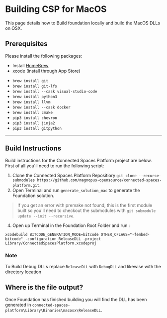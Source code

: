 # Building CSP for MacOS

This page details how to Build foundation locally and build the MacOS DLLs on OSX.

## Prerequisites 

Please install the following packages:

* Install [HomeBrew](https://docs.brew.sh/Installation)
* xcode (install through App Store)
 - `brew install git`
 - `brew install git-lfs`
 - `brew install --cask visual-studio-code`
 - `brew install python3`
 - `brew install llvm`
 - `brew install --cask docker`
 - `brew install cmake`
 - `pip3 install chevron`
 - `pip3 install jinja2`
 - `pip3 install gitpython`

***

## Build Instructions
Build instructions for the Connected Spaces Platform project are below.
First of all you'll need to run the following script:
1. Clone the Connected Spaces Platform Repositiory `git clone --recurse-submodules https://github.com/magnopus-opensource/connected-spaces-platform.git`.
3. Open Terminal and run `generate_solution_mac` to generate the Foundation solution.
 > If you get an error with premake not found, this is the first module built so you'll need to checkout the submodules with `git submodule update --init --recursive`.
4. Open up Terminal in the Foundation Root Folder and run :

`xcodebuild BITCODE_GENERATION_MODE=bitcode OTHER_CFLAGS="-fembed-bitcode" -configuration ReleaseDLL -project Library/ConnectedSpacesPlatform.xcodeproj`

### Note

To Build Debug DLLs replace `ReleaseDLL` with `DebugDLL` and likewise with the directory location


## Where is the file output?

Once Foundation has finished building you will find the DLL has been generated in `connected-spaces-platform\Library\Binaries\macosx\ReleaseDLL`.